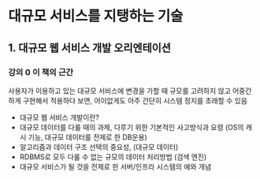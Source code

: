 # 대규모 서비스를 지탱하는 기술

## 1. 대규모 웹 서비스 개발 오리엔테이션

### 강의 0 이 책의 근간

사용자가 이용하고 있는 대규모 서비스에 변경을 가할 때 규모를 고려하지 않고 어중간하게 구현해서 적용하다 보면, 어이없게도 아주 간단히 시스템 정지를 초래할 수 있음

- 대규모 웹 서비스 개발이란?
- 대규모 데이터를 다룰 때의 과제, 다루기 위한 기본적인 사고방식과 요령 (OS의 캐시 기능, 대규모 데이터를 전제로 한 DB운용)
- 알고리즘과 데이터 구조 선택의 중요성, (대규모 데이터)
- RDBMS로 모두 다룰 수 없는 규모의 데이터 처리방법 (검색 엔진)
- 대규모 서비스가 될 것을 전제로 한 서버/인프라 시스템의 예와 개념

